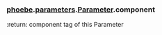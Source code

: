 ### [phoebe](phoebe.md).[parameters](phoebe.parameters.md).[Parameter](phoebe.parameters.Parameter.md).component



:return: component tag of this Parameter

